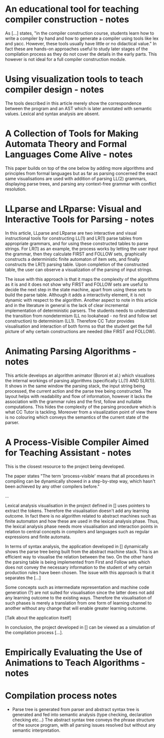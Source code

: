 # An educational tool for teaching compiler construction - notes

As [...] states, "in the compiler construction course, students learn how to write a
compiler by hand and how to generate a compiler using tools like
lex and yacc. However, these tools usually have little or no didactical value."
In fact these are hands-on approaches useful to study later stages of the compilation process
as they do not cover the details in the early parts. This however is not ideal for
a full compiler construction module.

# Using visualization tools to teach compiler design - notes

The tools described in this article merely show the correspondence between
the program and an AST which is later annotated with semantic values.
Lexical and syntax analysis are absent.

# A Collection of Tools for Making Automata Theory and Formal Languages Come Alive - notes

This paper builds on top of the one below by adding more algorithms and principles from
formal languages but as far as parsing concerned the exact same visualisations are used
with addition of parsing LL(2) grammars, displaying parse trees, and parsing any context-free
grammar with conflict resolution.

# LLparse and LRparse: Visual and Interactive Tools for Parsing - notes

In this article, LLparse and LRparse are two interactive and
visual instructional tools for constructing LL(1) and
LR(1) parse tables from appropriate grammars, and for
using these constructed tables to parse strings.
For LR(1) as an example, the process works by letting the user input the grammar, then they calculate FIRST and
FOLLOW sets, graphically constructs
a deterministic finite automaton of item sets,
and finally constructs the LR(1) parsing table. Upon
completion of the constructed table, the user can observe
a visualization of the parsing of input strings.

The issue with this approach is that it maps the complexity of the algorithms as it is and it
does not show why FIRST and FOLLOW sets are useful to decide the next step in the
state machine, apart from using these sets to build the parse table.
Although it adds a interactivity element, it is not dynamic with respect to the algorithm.
Another aspect to note in this article and in the literature in general
is the lack of clear incremental implementation of deterministic parsers.
The students needs to understand the transition from nondetermism (LL no lookahead - no first and follow set construction) to determinism (LL1).
Therefore CC Tutor provides visualisation and interaction of both forms so that the student
get the full picture of why certain constructions are needed (like FIRST and FOLLOW).

# Animating Parsing Algorithms - notes

This article develops an algorithm animator (Boroni et al.) which visualises the
internal workings of parsing algorithms (specifically LL(1) AND SLR(1)).
It shows in the same window the parsing stack, the input string being processed,
the current action and the parse tree being constructed.
The layout helps with readability and flow of information, however it lacks
the association with the grammar rules and the first, follow and nullable computations.
This hides the complexity of the parsing procedure which is what CC Tutor is tackling.
Moreover from a visualization point of view there is no colouring which conveys the semantics
of the current state of the parser.

# A Process-Visible Compiler Aimed for Teaching Assistant - notes

This is the closest resource to the project being developed.

The paper states "The term 'process-visible' means that all procedures in
compiling can be dynamically showed in a step-by-step way,
which hasn't been achieved by any other compilers before."

...

Lexical analysis visualisation in the project defined in [] uses pointers to extract the
tokens. Therefore the visualisation doesn't add any learning outcome. In fact there is no
algorithm related to abstract machines such as finite automaton and how these are used
in the lexical analysis phase.
Thus, the lexical analysis phase needs more visualisation and interaction points
in relation to central concepts in compilers and languages such as regular expressions
and finite automata.

In terms of syntax analysis, the application developed in [] dynamically shows the
parse tree being built from the abstract machine stack. This is an efficient way to
visualise the relation between the two. On the other hand the parsing table
is being implemented from First and Follow sets which does not convey the necessary
information to the student of why certain production rules have been chosen.
The issue with this approach is that it separates the [...]

Some concepts such as intermediate representation and machine code generation (?) are not
suited for visualisation since the latter does not add any learning outcome to the existing
ways. Therefore the visualisation of such phases is merely a translation from
one form of learning channel to another without any change that will enable greater learning
outcome.

[Talk about the application itself]

In conclusion, the project developed in [] can be viewed as a simulation of the
compilation process [...].

# Empirically Evaluating the Use of Animations to Teach Algorithms - notes

# Compilation process notes

- Parse tree is generated
from parser and abstract syntax tree is generated and fed into semantic analysis (type checking, declaration checking etc...)
The abstract syntax tree conveys the phrase structure of the source program, with all parsing
issues resolved but without any semantic interpretation.
